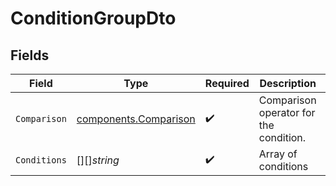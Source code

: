 # ConditionGroupDto


## Fields

| Field                                                          | Type                                                           | Required                                                       | Description                                                    | Example                                                        |
| -------------------------------------------------------------- | -------------------------------------------------------------- | -------------------------------------------------------------- | -------------------------------------------------------------- | -------------------------------------------------------------- |
| `Comparison`                                                   | [components.Comparison](../../models/components/comparison.md) | :heavy_check_mark:                                             | Comparison operator for the condition.                         | AND                                                            |
| `Conditions`                                                   | [][]*string*                                                   | :heavy_check_mark:                                             | Array of conditions                                            |                                                                |